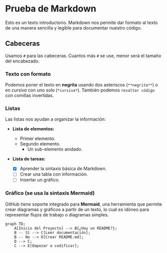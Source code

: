 # Prueba de Markdown

Esto es un texto introductorio. Markdown nos permite dar formato al texto de una manera sencilla y legible para documentar nuestro código.

## Cabeceras

Usamos `#` para las cabeceras. Cuantos más `#` se use, menor será el tamaño del encabezado.

### Texto con formato

Podemos poner el texto en **negrita** usando dos asteriscos (`**negrita**`) o en *cursiva* con uno solo (`*cursiva*`). También podemos `resaltar código` con comillas invertidas.

### Listas

Las listas nos ayudan a organizar la información:

* **Lista de elementos:**
    * Primer elemento.
    * Segundo elemento.
        * Un sub-elemento anidado.

* **Lista de tareas:**
    - [x] Aprender la sintaxis básica de Markdown.
    - [ ] Crear una tabla con información.
    - [ ] Insertar un gráfico.

### Gráfico (se usa la sintaxis Mermaid)

GitHub tiene soporte integrado para **Mermaid**, una herramienta que permite crear diagramas y gráficos a partir de un texto, lo cual es idóneo para representar flujos de trabajo o diagramas simples.

```mermaid
graph TD;
    A[Inicio del Proyecto] --> B{¿Hay un README?};
    B -- Sí --> C[Leer documentación];
    B -- No --> D[Crear README.md];
    D --> C;
    C --> E[Empezar a codificar];
